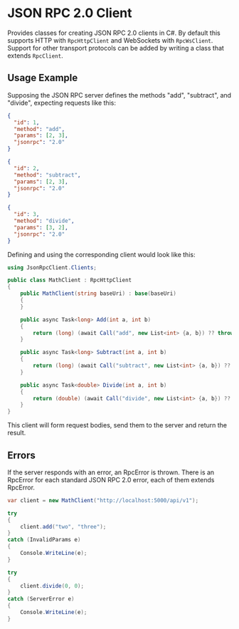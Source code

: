 # JSON RPC 2.0 Client

Provides classes for creating JSON RPC 2.0 clients in C#.
By default this supports HTTP with `RpcHttpClient` and WebSockets with `RpcWsClient`.
Support for other transport protocols can be added by writing a class that extends `RpcClient`.

## Usage Example

Supposing the JSON RPC server defines the methods "add", "subtract", and "divide", expecting requests like this:

```json
{
  "id": 1,
  "method": "add",
  "params": [2, 3],
  "jsonrpc": "2.0"
}

{
  "id": 2,
  "method": "subtract",
  "params": [2, 3],
  "jsonrpc": "2.0"
}

{
  "id": 3,
  "method": "divide",
  "params": [3, 2],
  "jsonrpc": "2.0"
}
```

Defining and using the corresponding client would look like this:

```c#
using JsonRpcClient.Clients;

public class MathClient : RpcHttpClient
{
    public MathClient(string baseUri) : base(baseUri)
    {
    }

    public async Task<long> Add(int a, int b)
    {
        return (long) (await Call("add", new List<int> {a, b}) ?? throw new InvalidOperationException());
    }

    public async Task<long> Subtract(int a, int b)
    {
        return (long) (await Call("subtract", new List<int> {a, b}) ?? throw new InvalidOperationException());
    }

    public async Task<double> Divide(int a, int b)
    {
        return (double) (await Call("divide", new List<int> {a, b}) ?? throw new InvalidOperationException());
    }
}
```

This client will form request bodies, send them to the server and return the result.

## Errors

If the server responds with an error, an RpcError is thrown.
There is an RpcError for each standard JSON RPC 2.0 error, each of them extends RpcError.

```c#
var client = new MathClient("http://localhost:5000/api/v1");

try
{
    client.add("two", "three");
}
catch (InvalidParams e)
{
    Console.WriteLine(e);
}

try
{
    client.divide(0, 0);
}
catch (ServerError e)
{
    Console.WriteLine(e);
}
```
